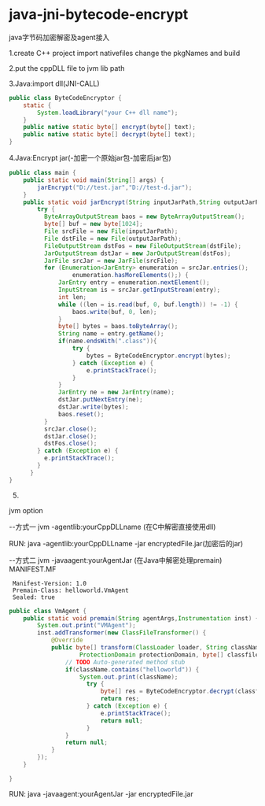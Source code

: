 # java-jni-bytecode-encrypt

java字节码加密解密及agent接入

1.create C++ project import nativefiles change the pkgNames and build

2.put the cppDLL file to jvm lib path

3.Java:import dll(JNI-CALL)

```java
public class ByteCodeEncryptor {
	static {
		System.loadLibrary("your C++ dll name");
	}
	public native static byte[] encrypt(byte[] text);
	public native static byte[] decrypt(byte[] text);
}
```

4.Java:Encrypt jar(-加密一个原始jar包-加密后jar包)

```java
public class main {
	public static void main(String[] args) {
		jarEncrypt("D://test.jar","D://test-d.jar");
	}
	public static void jarEncrypt(String inputJarPath,String outputJarPath){
	    try {
	      ByteArrayOutputStream baos = new ByteArrayOutputStream();
	      byte[] buf = new byte[1024];
	      File srcFile = new File(inputJarPath);
	      File dstFile = new File(outputJarPath);
	      FileOutputStream dstFos = new FileOutputStream(dstFile);
	      JarOutputStream dstJar = new JarOutputStream(dstFos);
	      JarFile srcJar = new JarFile(srcFile);
	      for (Enumeration<JarEntry> enumeration = srcJar.entries(); 
	    		  enumeration.hasMoreElements();) {
	          JarEntry entry = enumeration.nextElement();
	          InputStream is = srcJar.getInputStream(entry);
	          int len;
	          while ((len = is.read(buf, 0, buf.length)) != -1) {
	              baos.write(buf, 0, len);
	          }
	          byte[] bytes = baos.toByteArray();
	          String name = entry.getName();
	          if(name.endsWith(".class")){
	              try {
	                  bytes = ByteCodeEncryptor.encrypt(bytes);
	              } catch (Exception e) {
	                  e.printStackTrace();
	              }
	          }
	          JarEntry ne = new JarEntry(name);
	          dstJar.putNextEntry(ne);
	          dstJar.write(bytes);
	          baos.reset();
	      }
	      srcJar.close();
	      dstJar.close();
	      dstFos.close();
	    } catch (Exception e) {
	      e.printStackTrace();
	    }
	  }
}
```

5.
jvm option 

--方式一 jvm -agentlib:yourCppDLLname  (在C中解密直接使用dll)

RUN: java -agentlib:yourCppDLLname  -jar  encryptedFile.jar(加密后的jar)

--方式二 jvm -javaagent:yourAgentJar  (在Java中解密处理premain)
MANIFEST.MF

```
 Manifest-Version: 1.0
 Premain-Class: helloworld.VmAgent
 Sealed: true
```

```java
public class VmAgent {
	public static void premain(String agentArgs,Instrumentation inst) {
		System.out.print("VMAgent");
		inst.addTransformer(new ClassFileTransformer() {
			@Override
			public byte[] transform(ClassLoader loader, String className, Class<?> classBeingRedefined,
					ProtectionDomain protectionDomain, byte[] classfileBuffer) throws IllegalClassFormatException {
				// TODO Auto-generated method stub
				if(className.contains("helloworld")) {
					System.out.print(className);
					  try {
		                  byte[] res = ByteCodeEncryptor.decrypt(classfileBuffer);
		                  return res;
		              } catch (Exception e) {
		                  e.printStackTrace();
		                  return null;
		              }
				}
				return null;
			}
		});
	}

}
```

RUN: java -javaagent:yourAgentJar  -jar encryptedFile.jar



